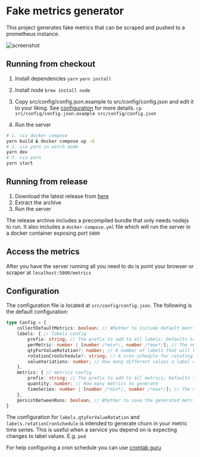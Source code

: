 # Fake metrics generator

This project generates fake metrics that can be scraped and pushed to a prometheus instance.

![screenshot](./docs/img/fake-metrics.png)

## Running from checkout

1. Install dependencies `yarn`
`yarn install`

2. Install node
`brew install node`

3. Copy src/config/config.json.example to src/config/config.json and edit it to your liking.
   See [configuration](#configuration) for more details.
   `cp src/config/config.json.example src/config/config.json`
4. Run the server

```bash
# 1. via docker compose
yarn build & docker compose up -d
# 2. via yarn in watch mode
yarn dev
# 3. via yarn
yarn start
```

## Running from release

1. Download the latest release from [here](https://github.com/grafana/fake-metrics-generator/releases)
2. Extract the archive
3. Run the server

The release archive includes a precompiled bundle that only needs nodejs to run. It also includes a `docker-compose.yml`
file which will run the server in a docker container exposing port `5000`

## Access the metrics

After you have the server running all you need to do is point your browser or scraper at `localhost:5000/metrics`

## Configuration

The configuration file is located at `src/config/config.json`. The following is the default configuration:

```typescript
type Config = {
    collectDefaultMetrics: boolean; // Whether to include default metrics for prom-client
    labels: { // labels config
        prefix: string; // The prefix to add to all labels; Defaults to "fake", set to '' to disable
        perMetric: number | [number /*min*/, number /*max*/]; // The number of labels to generate per metric can be a range
        qtyForValueRotation?: number; // A number of labels that will have their values rotated on a cron schedule
        rotationCronSchedule?: string; // A cron schedule for rotating the values of labels defaults to every 6 hours
        valueVariations: number; // How many different values a label can have
    },
    metrics: { // metrics config
        prefix: string; // The prefix to add to all metrics; Defaults to "fake_", set to '' to disable
        quantity: number; // How many metrics to generate
        timeSeries: number | [number /*min*/, number /*max*/]; // The number of time series to generate per metric can be a range
    },
    persistBetweenRuns: boolean; // Whether to save the generated metrics and labels to a file to use on a future run
}
```

The configuration for `labels.qtyForValueRotation` and `labels.rotationCronSchedule` is intended to generate churn in your metric time
series. This is useful when a service you depend on is expecting changes to label values. E.g. `pod`

For help configuring a cron schedule you can use [crontab guru](https://crontab.guru/)
